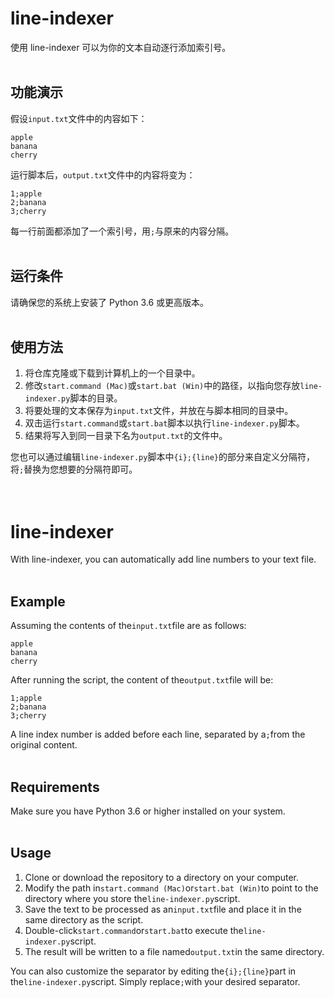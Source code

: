 # line-indexer
使用 line-indexer 可以为你的文本自动逐行添加索引号。
<br>
<br>
## 功能演示
假设`input.txt`文件中的内容如下：
```
apple
banana
cherry
```
运行脚本后，`output.txt`文件中的内容将变为：
```
1;apple
2;banana
3;cherry
```
每一行前面都添加了一个索引号，用`;`与原来的内容分隔。
<br>
<br>
## 运行条件
请确保您的系统上安装了 Python 3.6 或更高版本。
<br>
<br>
## 使用方法
1. 将仓库克隆或下载到计算机上的一个目录中。
2. 修改`start.command (Mac)`或`start.bat (Win)`中的路径，以指向您存放`line-indexer.py`脚本的目录。
3. 将要处理的文本保存为`input.txt`文件，并放在与脚本相同的目录中。
4. 双击运行`start.command`或`start.bat`脚本以执行`line-indexer.py`脚本。
5. 结果将写入到同一目录下名为`output.txt`的文件中。

您也可以通过编辑`line-indexer.py`脚本中`{i};{line}`的部分来自定义分隔符，将`;`替换为您想要的分隔符即可。
<br>
<br>
<br>
# line-indexer
With line-indexer, you can automatically add line numbers to your text file.
<br>
<br>
## Example
Assuming the contents of the`input.txt`file are as follows:
```
apple
banana
cherry
```
After running the script, the content of the`output.txt`file will be:
```
1;apple
2;banana
3;cherry
```
A line index number is added before each line, separated by a`;`from the original content.
<br>
<br>
## Requirements
Make sure you have Python 3.6 or higher installed on your system.
<br>
<br>
## Usage
1. Clone or download the repository to a directory on your computer.
2. Modify the path in`start.command (Mac)`or`start.bat (Win)`to point to the directory where you store the`line-indexer.py`script.
3. Save the text to be processed as an`input.txt`file and place it in the same directory as the script.
4. Double-click`start.command`or`start.bat`to execute the`line-indexer.py`script.
5. The result will be written to a file named`output.txt`in the same directory.

You can also customize the separator by editing the`{i};{line}`part in the`line-indexer.py`script. Simply replace`;`with your desired separator.
